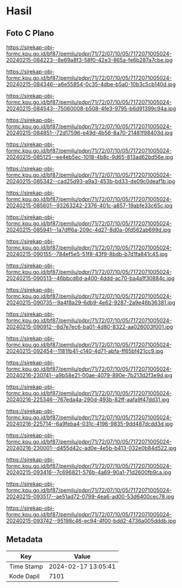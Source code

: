 # Hasil

## Foto C Plano

https://sirekap-obj-formc.kpu.go.id/bf87/pemilu/pdpr/71/72/07/10/05/7172071005024-20240215-084223--8e69a8f3-58f0-42e3-865a-fe6b287a7cbe.jpg

https://sirekap-obj-formc.kpu.go.id/bf87/pemilu/pdpr/71/72/07/10/05/7172071005024-20240215-084346--a6e55854-0c35-4dbe-b5a0-10b3c5cb140d.jpg

https://sirekap-obj-formc.kpu.go.id/bf87/pemilu/pdpr/71/72/07/10/05/7172071005024-20240215-084543--75060008-b508-4fe3-9795-b6d91399c94a.jpg

https://sirekap-obj-formc.kpu.go.id/bf87/pemilu/pdpr/71/72/07/10/05/7172071005024-20240215-084851--72d17596-e49d-4b56-8a70-21481f98403d.jpg

https://sirekap-obj-formc.kpu.go.id/bf87/pemilu/pdpr/71/72/07/10/05/7172071005024-20240215-085125--ee4eb5ec-1018-4b8c-9d65-813ad62bd56e.jpg

https://sirekap-obj-formc.kpu.go.id/bf87/pemilu/pdpr/71/72/07/10/05/7172071005024-20240215-085342--cad25d93-a9a3-453b-bd33-de09c0deaf1b.jpg

https://sirekap-obj-formc.kpu.go.id/bf87/pemilu/pdpr/71/72/07/10/05/7172071005024-20240215-085601--93263242-2376-401c-a857-19abfe33c65c.jpg

https://sirekap-obj-formc.kpu.go.id/bf87/pemilu/pdpr/71/72/07/10/05/7172071005024-20240215-085941--1a7dff6a-209c-4d27-8d0a-0fd562ab699d.jpg

https://sirekap-obj-formc.kpu.go.id/bf87/pemilu/pdpr/71/72/07/10/05/7172071005024-20240215-090155--784ef5e5-51f8-43f9-8bdb-b7d1fa841c45.jpg

https://sirekap-obj-formc.kpu.go.id/bf87/pemilu/pdpr/71/72/07/10/05/7172071005024-20240215-090513--46bbcd6d-a400-4ddd-ac70-ba4a1f30884c.jpg

https://sirekap-obj-formc.kpu.go.id/bf87/pemilu/pdpr/71/72/07/10/05/7172071005024-20240215-090735--9a4f8a29-6db9-4e62-9287-2a9e46b36381.jpg

https://sirekap-obj-formc.kpu.go.id/bf87/pemilu/pdpr/71/72/07/10/05/7172071005024-20240215-090912--6d7e7ec6-ba01-4d80-8322-aa026003f001.jpg

https://sirekap-obj-formc.kpu.go.id/bf87/pemilu/pdpr/71/72/07/10/05/7172071005024-20240215-092454--1181fb41-c140-4d71-abfa-ff65bf421cc9.jpg

https://sirekap-obj-formc.kpu.go.id/bf87/pemilu/pdpr/71/72/07/10/05/7172071005024-20240216-230741--a9b58e21-00ae-4079-890e-7b213d2f3e9d.jpg

https://sirekap-obj-formc.kpu.go.id/bf87/pemilu/pdpr/71/72/07/10/05/7172071005024-20240216-225346--767eda4a-290d-493b-82ff-aafa9f47dd31.jpg

https://sirekap-obj-formc.kpu.go.id/bf87/pemilu/pdpr/71/72/07/10/05/7172071005024-20240216-225714--6a9feba4-031c-4196-9835-9dd487dcdd3d.jpg

https://sirekap-obj-formc.kpu.go.id/bf87/pemilu/pdpr/71/72/07/10/05/7172071005024-20240216-230001--d455d42c-ad0e-4e5b-b413-032e0b84d522.jpg

https://sirekap-obj-formc.kpu.go.id/bf87/pemilu/pdpr/71/72/07/10/05/7172071005024-20240215-093416--7c696821-576b-4a69-90a1-71d2600fb9ca.jpg

https://sirekap-obj-formc.kpu.go.id/bf87/pemilu/pdpr/71/72/07/10/05/7172071005024-20240215-093517--ae51ad72-0799-4ea6-ad00-53d6400cec78.jpg

https://sirekap-obj-formc.kpu.go.id/bf87/pemilu/pdpr/71/72/07/10/05/7172071005024-20240215-093742--95198c46-ec94-4f00-bdd2-4736a005dddb.jpg


## Metadata

| Key        | Value               |
| ---------- | ------------------- |
| Time Stamp | 2024-02-17 13:05:41 |
| Kode Dapil | 7101                |



